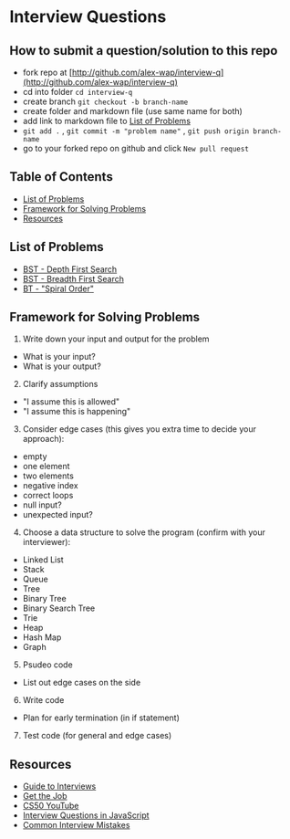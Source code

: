 # Interview Questions

## How to submit a question/solution to this repo
- fork repo at [http://github.com/alex-wap/interview-q](http://github.com/alex-wap/interview-q)
- cd into folder `cd interview-q`
- create branch `git checkout -b branch-name`
- create folder and markdown file (use same name for both)
- add link to markdown file to [List of Problems](#list-of-problems)
- `git add .` , `git commit -m "problem name"` , `git push origin branch-name`
- go to your forked repo on github and click `New pull request`

## Table of Contents
- [List of Problems](#list-of-problems)
- [Framework for Solving Problems](#framework-for-solving-problems)
- [Resources](#resources)

## List of Problems
- [BST - Depth First Search](https://github.com/alex-wap/interview-q/blob/master/bst-dfs/bst-dfs.md)
- [BST - Breadth First Search](https://github.com/alex-wap/interview-q/blob/master/bst-bfs/bst-bfs.md)
- [BT - "Spiral Order"](https://github.com/alex-wap/interview-q/blob/master/spiral/spiral.md)

## Framework for Solving Problems

1. Write down your input and output for the problem
  * What is your input?
  * What is your output?
2. Clarify assumptions
  * "I assume this is allowed"
  * "I assume this is happening"
3. Consider edge cases (this gives you extra time to decide your approach):
  * empty
  * one element
  * two elements
  * negative index
  * correct loops
  * null input?
  * unexpected input?
4. Choose a data structure to solve the program (confirm with your interviewer):
  * Linked List
  * Stack
  * Queue
  * Tree
  * Binary Tree
  * Binary Search Tree
  * Trie
  * Heap
  * Hash Map
  * Graph
5. Psudeo code
  * List out edge cases on the side
6. Write code
  * Plan for early termination (in if statement)
7. Test code (for general and edge cases)

## Resources
  * [Guide to Interviews](https://github.com/kdn251/interviews)
  * [Get the Job](https://github.com/bmorelli25/Become-A-Full-Stack-Web-Developer#get-the-job)
  * [CS50 YouTube](https://www.youtube.com/watch?v=qIi-tIrcaww&feature=youtu.be&t=2m32s)
  * [Interview Questions in JavaScript](https://github.com/kennymkchan/interview-questions-in-javascript)
  * [Common Interview Mistakes](https://dandreamsofcoding.com/2012/11/17/screwing-up-the-technical-interview-common-mistakes/)